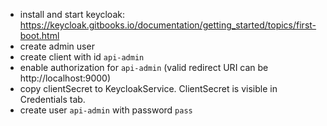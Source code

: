 * install and start keycloak: https://keycloak.gitbooks.io/documentation/getting_started/topics/first-boot.html
* create admin user
* create client with id `api-admin`
* enable authorization for `api-admin` (valid redirect URI can be http://localhost:9000)
* copy clientSecret to KeycloakService. ClientSecret is visible in Credentials tab.
* create user `api-admin` with password `pass`
